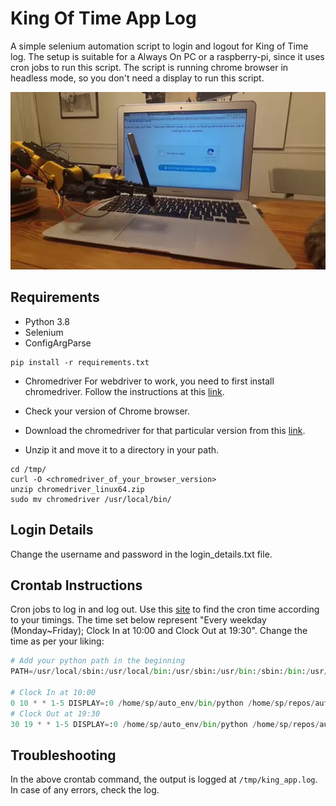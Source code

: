 # King Of Time App Log
A simple selenium automation script to login and logout for King of Time log.
The setup is suitable for a Always On PC or a raspberry-pi, since it uses cron
jobs to run this script.
The script is running chrome browser in headless mode, so you don't need a
display to run this script.

![Not a Robot](images/not_a_robot.webp)

## Requirements
* Python 3.8
* Selenium
* ConfigArgParse
```
pip install -r requirements.txt
```
* Chromedriver
For webdriver to work, you need to first install chromedriver. Follow the
instructions at this
[link](https://qiita.com/pyon_kiti_jp/items/0ba98f140142d4ac6b25).

* Check your version of Chrome browser.
* Download the chromedriver for that particular version from this
  [link](https://sites.google.com/a/chromium.org/chromedriver/downloads).
* Unzip it and move it to a directory in your path.
```
cd /tmp/
curl -O <chromedriver_of_your_browser_version>
unzip chromedriver_linux64.zip
sudo mv chromedriver /usr/local/bin/
```
## Login Details
Change the username and password in the login_details.txt file.

## Crontab Instructions
Cron jobs to log in and log out. Use this
[site](https://crontab.guru/monday-to-friday) to find the cron time according to
your timings. The time set below represent "Every weekday (Monday~Friday); Clock
In at 10:00 and Clock Out at 19:30". Change the time as per your liking:

```python
# Add your python path in the beginning
PATH=/usr/local/sbin:/usr/local/bin:/usr/sbin:/usr/bin:/sbin:/bin:/usr/games:/usr/local/games:/snap/bin

# Clock In at 10:00
0 10 * * 1-5 DISPLAY=:0 /home/sp/auto_env/bin/python /home/sp/repos/automate_boring_stuff/automate_king_of_time.py --clock_status Out > /tmp/king_app.log 2>&1
# Clock Out at 19:30
30 19 * * 1-5 DISPLAY=:0 /home/sp/auto_env/bin/python /home/sp/repos/automate_boring_stuff/automate_king_of_time.py --clock_status Out > /tmp/king_app.log 2>&1
```

## Troubleshooting
In the above crontab command, the output is logged at ```/tmp/king_app.log```.
In case of any errors, check the log.
